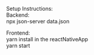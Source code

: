 Setup Instructions: 
<br>
Backend:<br>
npx json-server data.json<br>

Frontend:<br>
yarn install in the reactNativeApp<br>
yarn start<br>